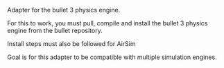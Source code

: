 Adapter for the bullet 3 physics engine. 

For this to work, you must pull, compile and install the bullet 3 physics engine from the bullet repository. 

Install steps must also be followed for AirSim 

Goal is for this adapter to be compatible with multiple simulation engines. 
